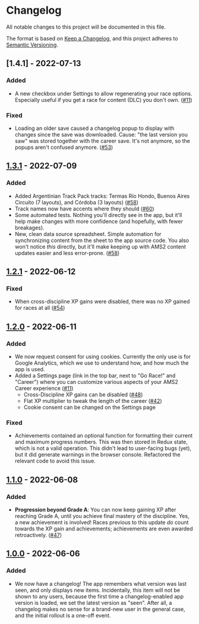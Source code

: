 # Changelog

All notable changes to this project will be documented in this file.

The format is based on [Keep a Changelog](https://keepachangelog.com/en/1.0.0/), and this project adheres to [Semantic Versioning](https://semver.org/spec/v2.0.0.html).

## [1.4.1] - 2022-07-13

### Added

- A new checkbox under Settings to allow regenerating your race options. Especially useful if you get a race for content (DLC) you don't own. ([#11](https://github.com/abesto/ams2-career/issues/11))

### Fixed

- Loading an older save caused a changelog popup to display with changes since the save was downloaded. Cause: "the last version you saw" was stored together with the career save. It's not anymore, so the popups aren't confused anymore. ([#53](https://github.com/abesto/ams2-career/issues/53))

## [1.3.1] - 2022-07-09

### Added

- Added Argentinian Track Pack tracks: Termas Río Hondo, Buenos Aires Circuito (7 layouts), and Córdoba (3 layouts) ([#58](https://github.com/abesto/ams2-career/pull/58))
- Track names now have accents where they should ([#60](https://github.com/abesto/ams2-career/issues/60))
- Some automated tests. Nothing you'll directly see in the app, but it'll help make changes with more confidence (and hopefully, with fewer breakages).
- New, clean data source spreadsheet. Simple automation for synchronizing content from the sheet to the app source code. You also won't notice _this_ directly, but it'll make keeping up with AMS2 content updates easier and less error-prone. ([#58](https://github.com/abesto/ams2-career/pull/58))

## [1.2.1] - 2022-06-12

### Fixed

- When cross-discipline XP gains were disabled, there was no XP gained for races at all ([#54](https://github.com/abesto/ams2-career/issues/54))

## [1.2.0] - 2022-06-11

### Added

- We now request consent for using cookies. Currently the only use is for Google Analytics, which we use to understand how, and how much the app is used.
- Added a Settings page (link in the top bar, next to "Go Race!" and "Career") where you can customize various aspects of your AMS2 Career experience ([#11](https://github.com/abesto/ams2-career/issues/11))
  - Cross-Discipline XP gains can be disabled ([#48](https://github.com/abesto/ams2-career/issues/48))
  - Flat XP multiplier to tweak the length of the career ([#42](https://github.com/abesto/ams2-career/issues/42))
  - Cookie consent can be changed on the Settings page

### Fixed

- Achievements contained an optional function for formatting their current and maximum progress numbers. This was then stored in Redux state, which is not a valid operation. This didn't lead to user-facing bugs (yet), but it did generate warnings in the browser console. Refactored the relevant code to avoid this issue.

## [1.1.0] - 2022-06-08

### Added

- **Progression beyond Grade A**: You can now keep gaining XP after reaching Grade A, until you achieve final mastery of the discipline. Yes, a new achievement is involved! Races previous to this update _do_ count towards the XP gain and achievements; achievements are even awarded retroactively. ([#47](https://github.com/abesto/ams2-career/issues/47))

## [1.0.0] - 2022-06-06

### Added

- We now have a changelog! The app remembers what version was last seen, and only displays new items. Incidentally, this item will not be shown to any users, because the first time a changelog-enabled app version is loaded, we set the latest version as "seen". After all, a changelog makes no sense for a brand-new user in the general case, and the initial rollout is a one-off event.

[1.3.1]: https://github.com/abesto/ams2-career/compare/v1.2.1..v1.3.1
[1.2.1]: https://github.com/abesto/ams2-career/compare/v1.2.0..v1.2.1
[1.2.0]: https://github.com/abesto/ams2-career/compare/v1.1.0..v1.2.0
[1.1.0]: https://github.com/abesto/ams2-career/compare/v1.0.0..v1.1.0
[1.0.0]: https://github.com/abesto/ams2-career/releases/tag/v1.0.0
